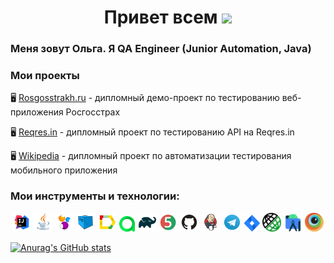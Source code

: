 <h1 align="center">Привет всем  <a href="(https://github.com/Olgavas1006)" target="_blank"></a> 
<img src="https://github.com/blackcater/blackcater/raw/main/images/Hi.gif" height="32"/></h1>
<h3>Меня зовут Ольга. Я  QA Engineer (Junior Automation, Java)</h3>

### Мои проекты

:desktop_computer: [Rosgosstrakh.ru](https://github.com/Olgavas1006/rosgosstrakh-ui-tests) - дипломный демо-проект по тестированию веб-приложения Росгосстрах

:desktop_computer: [Reqres.in](https://github.com/Olgavas1006/Regres-api-tests) - дипломный проект по тестированию API на Reqres.in 

:desktop_computer: [Wikipedia](https://github.com/Olgavas1006/wikipedia-mobile-tests) - дипломный проект по автоматизации тестирования мобильного приложения

### Мои инструменты и технологии:

<p align="center">
<a href="https://www.jetbrains.com/idea/"><img width="6%" title="IntelliJ IDEA" src="media/logo/Intelij_IDEA.svg"></a> 
<a href="https://www.java.com/ru/"><img width="6%" title="Java" src="media/logo/Java.svg"></a>
<a href="https://selenide.org/"><img width="6%" title="Selenide" src="media/logo/Selenide.svg"></a>
<a href="https://aerokube.com/selenoid/"><img width="6%" title="Selenoid" src="media/logo/Selenoid.svg"></a>
<a href="https://github.com/allure-framework"><img width="6%" title="Allure Report" src="media/logo/Allure_Report.svg"></a>
<a href="https://qameta.io/"><img width="5%" title="Allure TestOps" src="media/logo/AllureTestOps.svg"></a>
<a href="https://gradle.org/"><img width="6%" title="Gradle" src="media/logo/Gradle.svg"></a>
<a href="https://junit.org/junit5/"><img width="6%" title="JUnit5" src="media/logo/JUnit5.svg"></a>
<a href="https://github.com/"><img width="6%" title="GitHub" src="media/logo/GitHub.svg"></a>
<a href="https://www.jenkins.io/"><img width="6%" title="Jenkins" src="media/logo/Jenkins.svg"></a>
<a href="https://web.telegram.org/"><img width="6%" title="Telegram" src="media/logo/Telegram.svg"></a>
<a href="https://www.atlassian.com/software/jira/"><img width="5%" title="Jira" src="media/logo/Jira.svg"></a>
<a href="https://rest-assured.io/"><img width="6%" title="RestAssured" src="media/logo/RestAssured.png"></a>
<a href="https://developer.android.com/studio"><img width="6%" title="androidstudio" src="media/logo/androidstudio.svg"></a>
<a href="https://www.browserstack.com/"><img width="6%" title="browserstack" src="media/logo/browserstack.svg"></a>
</p>


[![Anurag's GitHub stats](https://github-readme-stats.vercel.app/api?username=Olgavas1006)](https://github.com/Olgavas1006/github-readme-stats)
